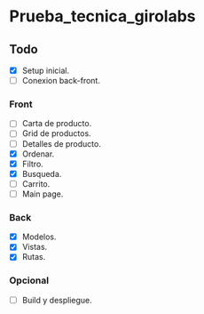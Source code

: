 # Prueba_tecnica_girolabs


## Todo

- [x] Setup inicial.
- [ ] Conexion back-front.

### Front
- [ ] Carta de producto.
- [ ] Grid de productos.
- [ ] Detalles de producto.
- [x] Ordenar.
- [x] Filtro.
- [x] Busqueda.
- [ ] Carrito.
- [ ] Main page.

### Back
- [x] Modelos.
- [x] Vistas.
- [x] Rutas.

### Opcional

- [ ] Build y despliegue.



